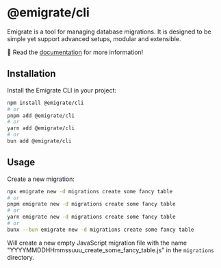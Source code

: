 # @emigrate/cli

Emigrate is a tool for managing database migrations. It is designed to be simple yet support advanced setups, modular and extensible.

📖 Read the [documentation](https://emigrate.dev) for more information!

## Installation

Install the Emigrate CLI in your project:

```bash
npm install @emigrate/cli
# or
pnpm add @emigrate/cli
# or
yarn add @emigrate/cli
# or
bun add @emigrate/cli
```

## Usage

Create a new migration:

```bash
npx emigrate new -d migrations create some fancy table
# or
pnpm emigrate new -d migrations create some fancy table
# or
yarn emigrate new -d migrations create some fancy table
# or
bunx --bun emigrate new -d migrations create some fancy table
```

Will create a new empty JavaScript migration file with the name "YYYYMMDDHHmmssuuu_create_some_fancy_table.js" in the `migrations` directory.
